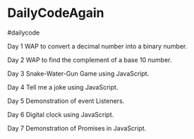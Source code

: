 # DailyCodeAgain
#dailycode

Day 1
WAP to convert a decimal number into a binary number.

Day 2
WAP to find the complement of a base 10 number.

Day 3
Snake-Water-Gun Game using JavaScript.

Day 4
Tell me a joke using JavaScript.

Day 5 
Demonstration of event Listeners.

Day 6
Digital clock using JavaScript.

Day 7
Demonstration of Promises in JavaScript.
